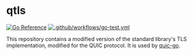# qtls

[![Go Reference](https://pkg.go.dev/badge/github.com/marten-seemann/qtls-go1-20.svg)](https://pkg.go.dev/github.com/marten-seemann/qtls-go1-20)
[![.github/workflows/go-test.yml](https://github.com/marten-seemann/qtls-go1-20/actions/workflows/go-test.yml/badge.svg)](https://github.com/marten-seemann/qtls-go1-20/actions/workflows/go-test.yml)

This repository contains a modified version of the standard library's TLS implementation, modified for the QUIC protocol. It is used by [quic-go](https://github.com/lucas-clemente/quic-go).
